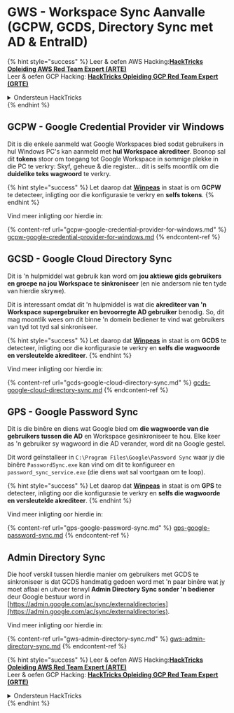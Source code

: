 # GWS - Workspace Sync Aanvalle (GCPW, GCDS, Directory Sync met AD & EntraID)

{% hint style="success" %}
Leer & oefen AWS Hacking:<img src="../../../.gitbook/assets/image (1).png" alt="" data-size="line">[**HackTricks Opleiding AWS Red Team Expert (ARTE)**](https://training.hacktricks.xyz/courses/arte)<img src="../../../.gitbook/assets/image (1).png" alt="" data-size="line">\
Leer & oefen GCP Hacking: <img src="../../../.gitbook/assets/image (2).png" alt="" data-size="line">[**HackTricks Opleiding GCP Red Team Expert (GRTE)**<img src="../../../.gitbook/assets/image (2).png" alt="" data-size="line">](https://training.hacktricks.xyz/courses/grte)

<details>

<summary>Ondersteun HackTricks</summary>

* Kyk na die [**subskripsie planne**](https://github.com/sponsors/carlospolop)!
* **Sluit aan by die** 💬 [**Discord groep**](https://discord.gg/hRep4RUj7f) of die [**telegram groep**](https://t.me/peass) of **volg** ons op **Twitter** 🐦 [**@hacktricks\_live**](https://twitter.com/hacktricks\_live)**.**
* **Deel hacking truuks deur PRs in te dien na die** [**HackTricks**](https://github.com/carlospolop/hacktricks) en [**HackTricks Cloud**](https://github.com/carlospolop/hacktricks-cloud) github repos.

</details>
{% endhint %}

## GCPW - Google Credential Provider vir Windows

Dit is die enkele aanmeld wat Google Workspaces bied sodat gebruikers in hul Windows PC's kan aanmeld met **hul Workspace akrediteer**. Boonop sal dit **tokens** stoor om toegang tot Google Workspace in sommige plekke in die PC te verkry: Skyf, geheue & die register... dit is selfs moontlik om die **duidelike teks wagwoord** te verkry.

{% hint style="success" %}
Let daarop dat [**Winpeas**](https://github.com/peass-ng/PEASS-ng/tree/master/winPEAS/winPEASexe) in staat is om **GCPW** te detecteer, inligting oor die konfigurasie te verkry en **selfs tokens**.
{% endhint %}

Vind meer inligting oor hierdie in:

{% content-ref url="gcpw-google-credential-provider-for-windows.md" %}
[gcpw-google-credential-provider-for-windows.md](gcpw-google-credential-provider-for-windows.md)
{% endcontent-ref %}

## GCSD - Google Cloud Directory Sync

Dit is 'n hulpmiddel wat gebruik kan word om **jou aktiewe gids gebruikers en groepe na jou Workspace te sinkroniseer** (en nie andersom nie ten tyde van hierdie skrywe).

Dit is interessant omdat dit 'n hulpmiddel is wat die **akrediteer van 'n Workspace supergebruiker en bevoorregte AD gebruiker** benodig. So, dit mag moontlik wees om dit binne 'n domein bediener te vind wat gebruikers van tyd tot tyd sal sinkroniseer.

{% hint style="success" %}
Let daarop dat [**Winpeas**](https://github.com/peass-ng/PEASS-ng/tree/master/winPEAS/winPEASexe) in staat is om **GCDS** te detecteer, inligting oor die konfigurasie te verkry en **selfs die wagwoorde en versleutelde akrediteer**.
{% endhint %}

Vind meer inligting oor hierdie in:

{% content-ref url="gcds-google-cloud-directory-sync.md" %}
[gcds-google-cloud-directory-sync.md](gcds-google-cloud-directory-sync.md)
{% endcontent-ref %}

## GPS - Google Password Sync

Dit is die binêre en diens wat Google bied om **die wagwoorde van die gebruikers tussen die AD** en Workspace gesinkroniseer te hou. Elke keer as 'n gebruiker sy wagwoord in die AD verander, word dit na Google gestel.

Dit word geïnstalleer in `C:\Program Files\Google\Password Sync` waar jy die binêre `PasswordSync.exe` kan vind om dit te konfigureer en `password_sync_service.exe` (die diens wat sal voortgaan om te loop).

{% hint style="success" %}
Let daarop dat [**Winpeas**](https://github.com/peass-ng/PEASS-ng/tree/master/winPEAS/winPEASexe) in staat is om **GPS** te detecteer, inligting oor die konfigurasie te verkry en **selfs die wagwoorde en versleutelde akrediteer**.
{% endhint %}

Vind meer inligting oor hierdie in:

{% content-ref url="gps-google-password-sync.md" %}
[gps-google-password-sync.md](gps-google-password-sync.md)
{% endcontent-ref %}

## Admin Directory Sync

Die hoof verskil tussen hierdie manier om gebruikers met GCDS te sinkroniseer is dat GCDS handmatig gedoen word met 'n paar binêre wat jy moet aflaai en uitvoer terwyl **Admin Directory Sync sonder 'n bediener** deur Google bestuur word in [https://admin.google.com/ac/sync/externaldirectories](https://admin.google.com/ac/sync/externaldirectories).

Vind meer inligting oor hierdie in:

{% content-ref url="gws-admin-directory-sync.md" %}
[gws-admin-directory-sync.md](gws-admin-directory-sync.md)
{% endcontent-ref %}

{% hint style="success" %}
Leer & oefen AWS Hacking:<img src="../../../.gitbook/assets/image (1).png" alt="" data-size="line">[**HackTricks Opleiding AWS Red Team Expert (ARTE)**](https://training.hacktricks.xyz/courses/arte)<img src="../../../.gitbook/assets/image (1).png" alt="" data-size="line">\
Leer & oefen GCP Hacking: <img src="../../../.gitbook/assets/image (2).png" alt="" data-size="line">[**HackTricks Opleiding GCP Red Team Expert (GRTE)**<img src="../../../.gitbook/assets/image (2).png" alt="" data-size="line">](https://training.hacktricks.xyz/courses/grte)

<details>

<summary>Ondersteun HackTricks</summary>

* Kyk na die [**subskripsie planne**](https://github.com/sponsors/carlospolop)!
* **Sluit aan by die** 💬 [**Discord groep**](https://discord.gg/hRep4RUj7f) of die [**telegram groep**](https://t.me/peass) of **volg** ons op **Twitter** 🐦 [**@hacktricks\_live**](https://twitter.com/hacktricks\_live)**.**
* **Deel hacking truuks deur PRs in te dien na die** [**HackTricks**](https://github.com/carlospolop/hacktricks) en [**HackTricks Cloud**](https://github.com/carlospolop/hacktricks-cloud) github repos.

</details>
{% endhint %}

